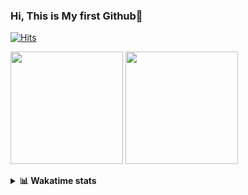 ### Hi, This is My first Github👋
[![Hits](https://hits.seeyoufarm.com/api/count/incr/badge.svg?url=https%3A%2F%2Fgithub.com%2FJonghyun-Park1027&count_bg=%2379C83D&title_bg=%23555555&icon=&icon_color=%23E7E7E7&title=hits&edge_flat=false)](https://hits.seeyoufarm.com)
<p>
  <img height="180em" src="https://github-readme-stats.vercel.app/api?username=Jonghyun-Park1027&show_icons=true&include_all_commits=true&bg_color=30,e96443,904e95&title_color=fff&text_color=fff">
  <img height="180em" src="https://github-readme-stats.vercel.app/api/top-langs/?username=Jonghyun-Park1027&layout=compact&bg_color=30,e96443,904e95&title_color=fff&text_color=fff">
</p>
<details>
<summary><b>📊 Wakatime stats</b><br></summary>



[![Solved.ac Profile](http://mazassumnida.wtf/api/v2/generate_badge?boj=ppjjhh1027)](https://solved.ac/ppjjhh1027/)

<!--START_SECTION:waka-->
![Code Time](http://img.shields.io/badge/Code%20Time-57%20hrs%2031%20mins-blue)

![Profile Views](http://img.shields.io/badge/Profile%20Views-469-blue)

**🐱 My GitHub Data** 

> 🏆 54 Contributions in the Year 2023
 > 
> 📦 22.0 kB Used in GitHub's Storage 
 > 
> 🚫 Not Opted to Hire
 > 
> 📜 8 Public Repositories 
 > 
> 🔑 3 Private Repositories  
 > 
**I'm an Early 🐤** 

```text
🌞 Morning    9 commits      ██░░░░░░░░░░░░░░░░░░░░░░░   10.11% 
🌆 Daytime    58 commits     ████████████████░░░░░░░░░   65.17% 
🌃 Evening    18 commits     █████░░░░░░░░░░░░░░░░░░░░   20.22% 
🌙 Night      4 commits      █░░░░░░░░░░░░░░░░░░░░░░░░   4.49%

```
📅 **I'm Most Productive on Sunday** 

```text
Monday       3 commits      ░░░░░░░░░░░░░░░░░░░░░░░░░   3.37% 
Tuesday      2 commits      ░░░░░░░░░░░░░░░░░░░░░░░░░   2.25% 
Wednesday    0 commits      ░░░░░░░░░░░░░░░░░░░░░░░░░   0.0% 
Thursday     1 commits      ░░░░░░░░░░░░░░░░░░░░░░░░░   1.12% 
Friday       17 commits     ████░░░░░░░░░░░░░░░░░░░░░   19.1% 
Saturday     30 commits     ████████░░░░░░░░░░░░░░░░░   33.71% 
Sunday       36 commits     ██████████░░░░░░░░░░░░░░░   40.45%

```


📊 **This Week I Spent My Time On** 

```text
⌚︎ Time Zone: Asia/Seoul

💬 Programming Languages: 
Jupyter                  7 hrs 38 mins       ██████████████████░░░░░░░   75.23% 
Markdown                 1 hr 28 mins        ███░░░░░░░░░░░░░░░░░░░░░░   14.55% 
Python                   40 mins             █░░░░░░░░░░░░░░░░░░░░░░░░   6.69% 
GitIgnore file           6 mins              ░░░░░░░░░░░░░░░░░░░░░░░░░   1.04% 
GitExclude file          5 mins              ░░░░░░░░░░░░░░░░░░░░░░░░░   0.96%

🔥 Editors: 
PyCharm                  10 hrs 8 mins       █████████████████████████   100.0%

🐱‍💻 Projects: 
Dacon                    6 hrs 18 mins       ███████████████░░░░░░░░░░   62.07% 
Codingtest               2 hrs 54 mins       ███████░░░░░░░░░░░░░░░░░░   28.63% 
naver_boostcourse        35 mins             █░░░░░░░░░░░░░░░░░░░░░░░░   5.79% 
English_study_Program    21 mins             █░░░░░░░░░░░░░░░░░░░░░░░░   3.5%

💻 Operating System: 
Windows                  10 hrs 8 mins       █████████████████████████   100.0%

```

**I Mostly Code in Jupyter Notebook** 

```text
Jupyter Notebook         5 repos             ███████████████░░░░░░░░░░   62.5% 
Python                   1 repo              ███░░░░░░░░░░░░░░░░░░░░░░   12.5% 
HTML                     1 repo              ███░░░░░░░░░░░░░░░░░░░░░░   12.5% 
R                        1 repo              ███░░░░░░░░░░░░░░░░░░░░░░   12.5%

```



 Last Updated on 08/01/2023 03:55:50 UTC
<!--END_SECTION:waka-->
</details>



